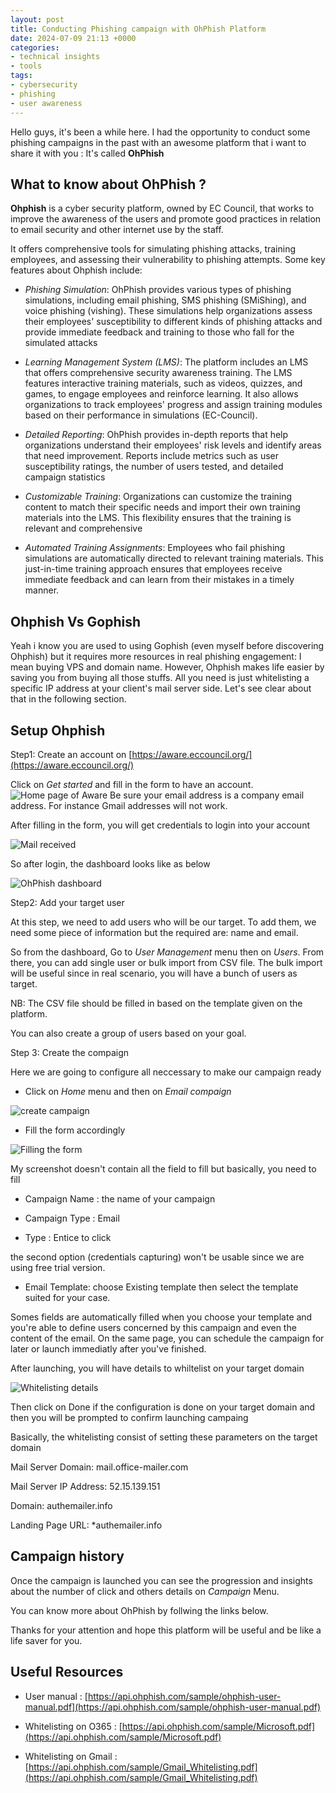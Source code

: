 ```yaml
---
layout: post
title: Conducting Phishing campaign with OhPhish Platform
date: 2024-07-09 21:13 +0000
categories: 
- technical insights
- tools
tags:
- cybersecurity
- phishing
- user awareness
---
```

Hello guys, it's been a while here.
I had the opportunity to conduct some phishing campaigns in the past with an awesome platform that i want to share it with you : It's called **OhPhish**

## What to know about OhPhish ?
**Ohphish** is a cyber security platform, owned by EC Council, that works to improve the awareness of the users and promote good practices in relation to email security and other internet use by the staff. 

 It offers comprehensive tools for simulating phishing attacks, training employees, and assessing their vulnerability to phishing attempts. Some key features about Ohphish include:

 - *Phishing Simulation*: OhPhish provides various types of phishing simulations, including email phishing, SMS phishing (SMiShing), and voice phishing (vishing). These simulations help organizations assess their employees' susceptibility to different kinds of phishing attacks and provide immediate feedback and training to those who fall for the simulated attacks​

 - *Learning Management System (LMS)*: The platform includes an LMS that offers comprehensive security awareness training. The LMS features interactive training materials, such as videos, quizzes, and games, to engage employees and reinforce learning. It also allows organizations to track employees' progress and assign training modules based on their performance in simulations​ (EC-Council)​.

 - *Detailed Reporting*: OhPhish provides in-depth reports that help organizations understand their employees' risk levels and identify areas that need improvement. Reports include metrics such as user susceptibility ratings, the number of users tested, and detailed campaign statistics

 - *Customizable Training*: Organizations can customize the training content to match their specific needs and import their own training materials into the LMS. This flexibility ensures that the training is relevant and comprehensive

 - *Automated Training Assignments*: Employees who fail phishing simulations are automatically directed to relevant training materials. This just-in-time training approach ensures that employees receive immediate feedback and can learn from their mistakes in a timely manner.

## Ohphish Vs Gophish

Yeah i know you are used to using Gophish (even myself before discovering Ohphish) but it requires more resources in real phishing engagement: I mean buying VPS and domain name. However, Ohphish makes life easier by saving you from buying all those stuffs. All you need is just whitelisting a specific IP address at your client's mail server side.
Let's see clear about that in the following section.

## Setup Ohphish

Step1: Create an account on [https://aware.eccouncil.org/](https://aware.eccouncil.org/)

Click on *Get started* and fill in the form to have an account.
![Home page of Aware](/assets/img/Ohphish/form.png)
Be sure your email address is a company email address. For instance Gmail addresses will not work.

After filling in the form, you will get credentials to login into your account

![Mail received](/assets/img/Ohphish/mail-received.png)

So after login, the dashboard looks like as below

![OhPhish dashboard](/assets/img/Ohphish/dashboard.png)

Step2: Add your target user

At this step, we need to add users who will be our target. To add them, we need some piece of information but the required are: name and email.

So from the dashboard, Go to *User Management*  menu then on *Users*. From there, you can add single user or bulk import from CSV file. The bulk import will be useful since in real scenario, you will have a bunch of users as target.

NB: The CSV file should be filled in based on the template given on the platform.

You can also create a group of users based on your goal.

Step 3: Create the compaign

Here we are going to configure all neccessary to make our campaign ready

- Click on *Home* menu and then on *Email compaign*

![create campaign](/assets/img/Ohphish/create-campaign.png)

- Fill the form accordingly

![Filling the form](/assets/img/Ohphish/Filling-form.png)

My screenshot doesn't contain all the field to fill but basically, you need to fill 

  * Campaign Name : the name of your campaign

  * Campaign Type : Email

  * Type : Entice to click

the second option (credentials capturing) won't be usable since we are using free trial version.

  * Email Template: choose Existing template then select the template suited for your case.

Somes fields are automatically filled when you choose your template and you're able to define users concerned by this campaign and even the content of the email.
On the same page, you can schedule the campaign for later or launch immediatly after you've finished.

After launching, you will have details to whiltelist on your target domain

![Whitelisting details](/assets/img/Ohphish/Whitelisting.png)

Then click on Done if the configuration is done on your target domain and then you will be prompted to confirm launching campaing

Basically, the whitelisting consist of setting these parameters on the target domain 

Mail Server Domain: mail.office-mailer.com

Mail Server IP Address: 52.15.139.151

Domain: authemailer.info

Landing Page URL: *authemailer.info

## Campaign history
Once the campaign is launched you can see the progression and insights about the number of click and others details on *Campaign* Menu.

You can know more about OhPhish by follwing the links below.

Thanks for your attention and hope this platform will be useful and be like a life saver for you.

## Useful Resources

- User manual : [https://api.ohphish.com/sample/ohphish-user-manual.pdf](https://api.ohphish.com/sample/ohphish-user-manual.pdf)

- Whitelisting on O365 : [https://api.ohphish.com/sample/Microsoft.pdf](https://api.ohphish.com/sample/Microsoft.pdf)

- Whitelisting on Gmail : [https://api.ohphish.com/sample/Gmail_Whitelisting.pdf](https://api.ohphish.com/sample/Gmail_Whitelisting.pdf) 
 






